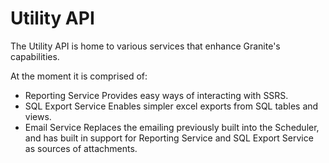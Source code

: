 # Utility API

The Utility API is home to various services that enhance Granite's capabilities.

At the moment it is comprised of:

 - Reporting Service 
 	Provides easy ways of interacting with SSRS.
 - SQL Export Service
	Enables simpler excel exports from SQL tables and views.
- Email Service 
	Replaces the emailing previously built into the Scheduler, and has built in support for Reporting Service and SQL Export Service as sources of attachments.


